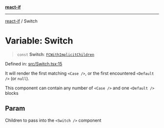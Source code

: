 [**react-if**](../README.md)

***

[react-if](../globals.md) / Switch

# Variable: Switch

> `const` **Switch**: [`FCWithImplicitChildren`](../type-aliases/FCWithImplicitChildren.md)

Defined in: [src/Switch.tsx:15](https://github.com/romac/react-if/blob/b27a034a649d8fa183e24e0dd9e2fd757ce75c1f/src/Switch.tsx#L15)

It will render the first matching `<Case />`, or the first encountered `<Default />` (or `null`).

This component can contain any number of `<Case />` and one `<Default />` blocks

## Param

Children to pass into the `<Switch />` component
